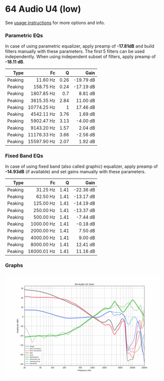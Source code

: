 # 64 Audio U4 (low)
See [usage instructions](https://github.com/jaakkopasanen/AutoEq#usage) for more options and info.

### Parametric EQs
In case of using parametric equalizer, apply preamp of **-17.81dB** and build filters manually
with these parameters. The first 5 filters can be used independently.
When using independent subset of filters, apply preamp of **-18.11 dB**.

| Type    | Fc          |    Q | Gain      |
|--------:|------------:|-----:|----------:|
| Peaking | 11.60 Hz    | 0.26 | -19.79 dB |
| Peaking | 158.75 Hz   | 0.24 | -17.19 dB |
| Peaking | 1807.85 Hz  | 0.7  | 8.81 dB   |
| Peaking | 3615.35 Hz  | 2.84 | 11.00 dB  |
| Peaking | 10774.25 Hz | 1    | 17.46 dB  |
| Peaking | 4542.11 Hz  | 3.76 | 1.69 dB   |
| Peaking | 5902.47 Hz  | 3.13 | -4.00 dB  |
| Peaking | 9143.20 Hz  | 1.57 | 2.04 dB   |
| Peaking | 11176.33 Hz | 3.66 | -2.56 dB  |
| Peaking | 15597.90 Hz | 2.07 | 1.92 dB   |

### Fixed Band EQs
In case of using fixed band (also called graphic) equalizer, apply preamp of **-14.93dB**
(if available) and set gains manually with these parameters.

| Type    | Fc          |    Q | Gain      |
|--------:|------------:|-----:|----------:|
| Peaking | 31.25 Hz    | 1.41 | -22.36 dB |
| Peaking | 62.50 Hz    | 1.41 | -13.17 dB |
| Peaking | 125.00 Hz   | 1.41 | -14.19 dB |
| Peaking | 250.00 Hz   | 1.41 | -13.37 dB |
| Peaking | 500.00 Hz   | 1.41 | -7.44 dB  |
| Peaking | 1000.00 Hz  | 1.41 | -0.18 dB  |
| Peaking | 2000.00 Hz  | 1.41 | 7.50 dB   |
| Peaking | 4000.00 Hz  | 1.41 | 9.00 dB   |
| Peaking | 8000.00 Hz  | 1.41 | 12.41 dB  |
| Peaking | 16000.01 Hz | 1.41 | 11.16 dB  |

### Graphs
![](./64%20Audio%20U4%20(low).png)